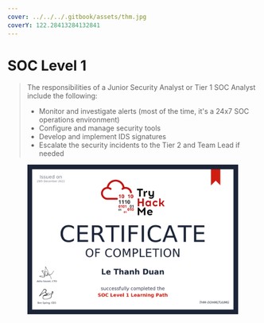 ```yaml
---
cover: ../../../.gitbook/assets/thm.jpg
coverY: 122.28413284132841
---
```


# SOC Level 1

> The responsibilities of a Junior Security Analyst or Tier 1 SOC Analyst include the following:
>
> * Monitor and investigate alerts (most of the time, it's a 24x7 SOC operations environment)
> * Configure and manage security tools
> * Develop and implement IDS signatures
> * Escalate the security incidents to the Tier 2 and Team Lead if needed

<figure><img src="../../../.gitbook/assets/image (13).png" alt=""><figcaption></figcaption></figure>
